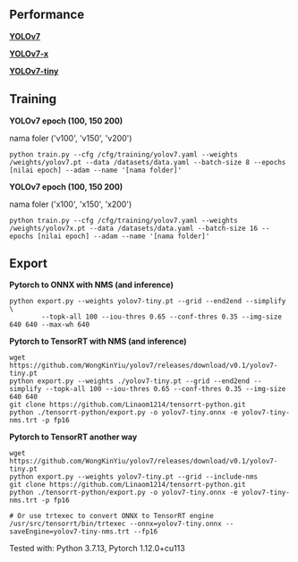 ## Performance 
[**YOLOv7**](https://github.com/WongKinYiu/yolov7/releases/download/v0.1/yolov7.pt) <p></p>
[**YOLOv7-x**](https://github.com/WongKinYiu/yolov7/releases/download/v0.1/yolov7x.pt) <p></p>
[**YOLOv7-tiny**](https://github.com/WongKinYiu/yolov7/releases/download/v0.1/yolov7-tiny.pt)

## Training

**YOLOv7 epoch (100, 150 200)** 

<p>nama foler ('v100', 'v150', 'v200')</p>

```shell
python train.py --cfg /cfg/training/yolov7.yaml --weights /weights/yolov7.pt --data /datasets/data.yaml --batch-size 8 --epochs [nilai epoch] --adam --name '[nama folder]'
```

**YOLOv7 epoch (100, 150 200)** 

<p>nama foler ('x100', 'x150', 'x200')</p>

```shell
python train.py --cfg /cfg/training/yolov7.yaml --weights /weights/yolov7x.pt --data /datasets/data.yaml --batch-size 16 --epochs [nilai epoch] --adam --name '[nama folder]'
```

## Export
**Pytorch to ONNX with NMS (and inference)** 
```shell
python export.py --weights yolov7-tiny.pt --grid --end2end --simplify \
        --topk-all 100 --iou-thres 0.65 --conf-thres 0.35 --img-size 640 640 --max-wh 640
```

**Pytorch to TensorRT with NMS (and inference)** 
```shell
wget https://github.com/WongKinYiu/yolov7/releases/download/v0.1/yolov7-tiny.pt
python export.py --weights ./yolov7-tiny.pt --grid --end2end --simplify --topk-all 100 --iou-thres 0.65 --conf-thres 0.35 --img-size 640 640
git clone https://github.com/Linaom1214/tensorrt-python.git
python ./tensorrt-python/export.py -o yolov7-tiny.onnx -e yolov7-tiny-nms.trt -p fp16
```

**Pytorch to TensorRT another way**
```shell
wget https://github.com/WongKinYiu/yolov7/releases/download/v0.1/yolov7-tiny.pt
python export.py --weights yolov7-tiny.pt --grid --include-nms
git clone https://github.com/Linaom1214/tensorrt-python.git
python ./tensorrt-python/export.py -o yolov7-tiny.onnx -e yolov7-tiny-nms.trt -p fp16

# Or use trtexec to convert ONNX to TensorRT engine
/usr/src/tensorrt/bin/trtexec --onnx=yolov7-tiny.onnx --saveEngine=yolov7-tiny-nms.trt --fp16
```

Tested with: Python 3.7.13, Pytorch 1.12.0+cu113
